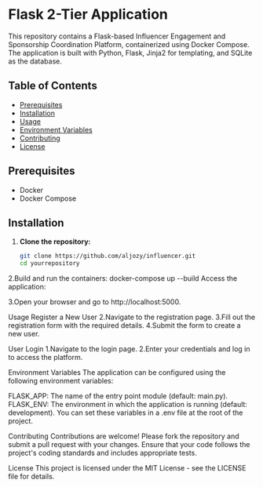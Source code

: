 # Flask 2-Tier Application

This repository contains a Flask-based Influencer Engagement and Sponsorship Coordination Platform, containerized using Docker Compose. The application is built with Python, Flask, Jinja2 for templating, and SQLite as the database.

## Table of Contents

- [Prerequisites](#prerequisites)
- [Installation](#installation)
- [Usage](#usage)
- [Environment Variables](#environment-variables)
- [Contributing](#contributing)
- [License](#license)

## Prerequisites

- Docker
- Docker Compose

## Installation

1. **Clone the repository:**

   ```bash
   git clone https://github.com/aljozy/influencer.git
   cd yourrepository


2.Build and run the containers:
docker-compose up --build
Access the application:

3.Open your browser and go to http://localhost:5000.

Usage
Register a New User
2.Navigate to the registration page.
3.Fill out the registration form with the required details.
4.Submit the form to create a new user.

User Login
1.Navigate to the login page.
2.Enter your credentials and log in to access the platform.

Environment Variables
The application can be configured using the following environment variables:

FLASK_APP: The name of the entry point module (default: main.py).
FLASK_ENV: The environment in which the application is running (default: development).
You can set these variables in a .env file at the root of the project.

Contributing
Contributions are welcome! Please fork the repository and submit a pull request with your changes. Ensure that your code follows the project's coding standards and includes appropriate tests.

License
This project is licensed under the MIT License - see the LICENSE file for details.



